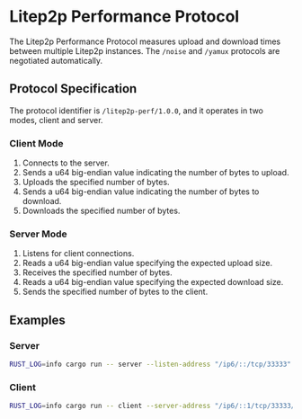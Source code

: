 # Litep2p Performance Protocol

The Litep2p Performance Protocol measures upload and download times between multiple Litep2p instances.
The `/noise` and `/yamux` protocols are negotiated automatically.

## Protocol Specification

The protocol identifier is `/litep2p-perf/1.0.0`, and it operates in two modes, client and server.

### Client Mode

1. Connects to the server.
2. Sends a u64 big-endian value indicating the number of bytes to upload.
3. Uploads the specified number of bytes.
4. Sends a u64 big-endian value indicating the number of bytes to download.
5. Downloads the specified number of bytes.

### Server Mode

1. Listens for client connections.
2. Reads a u64 big-endian value specifying the expected upload size.
3. Receives the specified number of bytes.
4. Reads a u64 big-endian value specifying the expected download size.
5. Sends the specified number of bytes to the client.


## Examples

### Server

```bash
RUST_LOG=info cargo run -- server --listen-address "/ip6/::/tcp/33333" --node-key "secret"
```

### Client

```bash
RUST_LOG=info cargo run -- client --server-address "/ip6/::1/tcp/33333/p2p/12D3KooWBpZHDZu7YSbvPaPXKhkRNJvR7MkTJMQQAVBKx9mCqz3q" --upload-bytes 1024 --download-bytes 0
```
